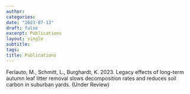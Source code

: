 ```yaml
---
author: 
categories:
date: "2023-07-13"
draft: false
excerpt: Publications
layout: single
subtitle: 
tags:
title: Publications
---
```


Ferlauto, M., Schmitt, L.,  Burghardt, K. 2023. Legacy effects of long-term autumn leaf litter removal slows decomposition rates and reduces soil carbon in suburban yards. (Under Review)
